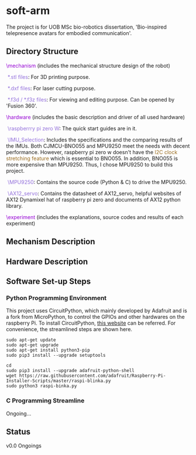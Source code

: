 # soft-arm
The project is for UOB MSc bio-robotics dissertation, 'Bio-inspired telepresence avatars for embodied communication'.

## Directory Structure

<font color=#9400D3>\mechanism</font> (includes the mechanical structure design of the robot)

​			<font color=#9370DB>*.stl files</font>: For 3D printing purpose.

​			<font color=#9370DB>*.dxf files</font>: For laser cutting purpose.

​			<font color=#9370DB>*.f3d / *.f3z files</font>: For viewing and editing purpose. Can be opened by 'Fusion 360'.

<font color=#9400D3>\hardware</font> (includes the basic description and driver of all used hardware)

​			<font color=#9370DB>\raspberrry pi zero W</font>: The quick start guides are in it.

​			<font color=#9370DB>\IMU_Selection</font>: Includes the specifications and the comparing results of the IMUs. Both CJMCU-BNO055 and MPU9250 meet the needs with decent performance. However, raspberry pi zero w doesn't have the <font color=#996B1F>I2C clock stretching feature</font> which is essential to BNO055. In addition, BNO055 is more expensive than MPU9250. Thus, I chose MPU9250 to build this project.

​			<font color=#9370DB> \MPU9250</font>: Contains the source code (Python & C) to drive the MPU9250. 

​			<font color=#9370DB>\AX12_servo</font>: Contains the datasheet of AX12_servo, helpful websites of AX12 Dynamixel hat of raspberry pi zero and documents of AX12 python library.



<font color=#9400D3>\experiment</font> (includes the explanations, source codes and results of each experiment)



## Mechanism Description





## Hardware Description



## Software Set-up Steps

### Python Programming Environment

This project uses CircuitPython, which mainly developed by Adafruit and is a fork from MicroPython, to control the GPIOs and other hardwares on the raspberry Pi. To install CircuitPython, [this website](https://learn.adafruit.com/circuitpython-on-raspberrypi-linux/installing-circuitpython-on-raspberry-pi) can be referred. For convenience, the streamlined steps are shown here.

```
sudo apt-get update
sudo apt-get upgrade
sudo apt-get install python3-pip
sudo pip3 install --upgrade setuptools	
```

```
cd
sudo pip3 install --upgrade adafruit-python-shell
wget https://raw.githubusercontent.com/adafruit/Raspberry-Pi-Installer-Scripts/master/raspi-blinka.py
sudo python3 raspi-binka.py
```

### C Programming Streamline

Ongoing...





## Status

v0.0 Ongoings
